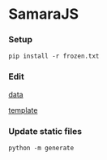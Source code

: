 # SamaraJS

### Setup

```
pip install -r frozen.txt
```

### Edit

[data](/generate/data.yaml)

[template](/generate/template.yml)

### Update static files

```
python -m generate
```
